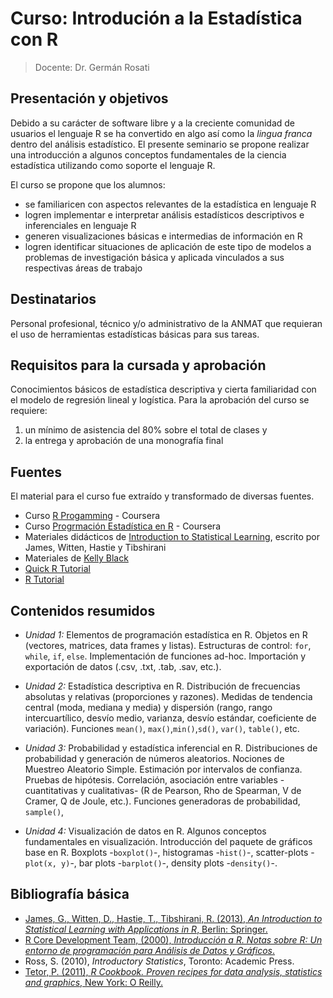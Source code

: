 # Curso: Introdución a la Estadística con R

> Docente: Dr. Germán Rosati

## Presentación y objetivos
Debido a su carácter de software libre y a la creciente comunidad de usuarios el lenguaje R se ha convertido en algo así como la _lingua franca_ dentro del análisis estadístico. El presente seminario se propone realizar una introducción a algunos conceptos fundamentales de la ciencia estadística utilizando como soporte el lenguaje R.

El curso se propone que los alumnos:

- se familiaricen con aspectos relevantes de la estadística en lenguaje R
- logren implementar e interpretar análisis estadísticos descriptivos e inferenciales en lenguaje R
- generen visualizaciones básicas e intermedias de información en R
- logren identificar situaciones de aplicación de este tipo de modelos a problemas de investigación básica y aplicada vinculados a sus respectivas áreas de trabajo

## Destinatarios
Personal profesional, técnico y/o administrativo de la ANMAT que requieran el uso de herramientas estadísticas básicas para sus tareas.

## Requisitos para la cursada y aprobación
Conocimientos básicos de estadística descriptiva y cierta familiaridad con el modelo de regresión lineal y logística.
Para la aprobación del curso se requiere:

1. un mínimo de asistencia del 80% sobre el total de clases y
2. la entrega y aprobación de una monografía final

## Fuentes
El material para el curso fue extraído y transformado de diversas fuentes.

- Curso [R Progamming](https://www.coursera.org/learn/r-programming) - Coursera
- Curso [Progrmación Estadística en R](https://www.coursera.org/learn/programacion-estadistica-r) - Coursera
- Materiales didácticos de [Introduction to Statistical Learning](http://www-bcf.usc.edu/~gareth/ISL/), escrito por James, Witten, Hastie y Tibshirani
- Materiales de [Kelly Black](http://www.cyclismo.org/tutorial/R/index.html#)
- [Quick R Tutorial](http://www.statmethods.net/index.html)
- [R Tutorial](http://www.r-tutor.com/)

## Contenidos resumidos
* *Unidad 1:* Elementos de programación estadística en R. Objetos en R (vectores, matrices, data frames y listas). Estructuras de control: `for`, `while`, `if`, `else`. Implementación de funciones ad-hoc. Importación y exportación de datos (.csv, .txt, .tab, .sav, etc.).

* *Unidad 2:* Estadística descriptiva en R. Distribución de frecuencias absolutas y relativas (proporciones y razones). Medidas de tendencia central (moda, mediana y media) y dispersión (rango, rango intercuartílico, desvío medio, varianza, desvío estándar, coeficiente de variación). Funciones `mean()`, `max()`,`min()`,`sd()`, `var()`, `table()`, etc.

* *Unidad 3:* Probabilidad  y estadística inferencial en R. Distribuciones de probabilidad y generación de números aleatorios. Nociones de Muestreo Aleatorio Simple. Estimación por intervalos de confianza. Pruebas de hipótesis. Correlación, asociación entre variables -cuantitativas y cualitativas- (R de Pearson, Rho de Spearman, V de Cramer, Q de Joule, etc.). Funciones generadoras de probabilidad, `sample()`,

* *Unidad 4:* Visualización de datos en R. Algunos conceptos fundamentales en visualización. Introducción del paquete de gráficos base en R. Boxplots -`boxplot()`-, histogramas -`hist()`-, scatter-plots -`plot(x, y)`-, bar plots -`barplot()`-, density plots -`density()`-.

## Bibliografía básica
+ [James, G., Witten, D., Hastie, T., Tibshirani, R. (2013), _An Introduction to Statistical Learning with Applications in R_, Berlin: Springer.](http://www-bcf.usc.edu/~gareth/ISL/)
+ [R Core Development Team, (2000), _Introducción a R. Notas sobre R: Un entorno de programación para Análisis de Datos y Gráficos_.]( https://cran.r-project.org/doc/contrib/R-intro-1.1.0-espanol.1.pdf)
+ Ross, S. (2010), _Introductory Statistics_, Toronto: Academic Press.
+ [Tetor, P. (2011), _R Cookbook. Proven recipes for data analysis, statistics and graphics_, New York: O Reilly.](http://www.cookbook-r.com/)
